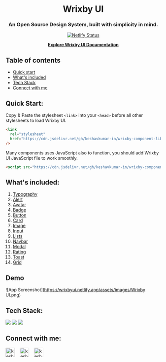 <div align="center">
  
 # Wrixby UI
  
 ### An Open Source Design System, built with simplicity in mind.
  
  [![Netlify Status](https://api.netlify.com/api/v1/badges/ac7ba0fd-7fa8-49fa-aa5e-95236fc80f72/deploy-status)](https://app.netlify.com/sites/wrixbyui/deploys)

<a href="https://wrixbyui.netlify.app/"><strong>Explore Wrixby UI Documentation</strong></a>

</div>

## Table of contents

- [Quick start](#quick-start)
- [What's included](#whats-included)
- [Tech Stack](#tech-stack)
- [Connect with me](#connect-with-me)

## Quick Start:

Copy & Paste the stylesheet `<link>` into your `<head>` before all other stylesheets to load Wrixby UI.

```html
<link
  rel="stylesheet"
  href="https://cdn.jsdelivr.net/gh/keshavkumar-in/wrixby-component-library@development/lib/package/wrixby.min.css"
/>
```

Many components uses JavaScript also to function, you should add Wrixby UI JavaScript file to work smoothly.

```html
<script src="https://cdn.jsdelivr.net/gh/keshavkumar-in/wrixby-component-library@development/lib/package/wrixby.min.js"></script>
```

## What's included:

1. [Typography](https://wrixbyui.netlify.app/docs/components/typography/)
2. [Alert](https://wrixbyui.netlify.app/docs/components/alert/)
3. [Avatar](https://wrixbyui.netlify.app/docs/components/avatar/)
4. [Badge](https://wrixbyui.netlify.app/docs/components/badge/)
5. [Button](https://wrixbyui.netlify.app/docs/components/button/)
6. [Card](https://wrixbyui.netlify.app/docs/components/card/)
7. [Image](https://wrixbyui.netlify.app/docs/components/image/)
8. [Input](https://wrixbyui.netlify.app/docs/components/input/)
9. [Lists](https://wrixbyui.netlify.app/docs/components/lists/)
10. [Navbar](https://wrixbyui.netlify.app/docs/components/navbar/)
11. [Modal](https://wrixbyui.netlify.app/docs/components/modal/)
12. [Rating](https://wrixbyui.netlify.app/docs/components/rating/)
13. [Toast](https://wrixbyui.netlify.app/docs/components/toasts/)
14. [Grid](https://wrixbyui.netlify.app/docs/components/grid/)


## Demo

![App Screenshot](https://wrixbyui.netlify.app/assets/images/Wrixby UI.png)


## Tech Stack:

![](https://img.shields.io/badge/HTML5-E34F26?style=for-the-badge&logo=html5&logoColor=white)
![](https://img.shields.io/badge/CSS3-1572B6?style=for-the-badge&logo=css3&logoColor=white)
![](https://img.shields.io/badge/JavaScript-F7DF1E?style=for-the-badge&logo=javascript&logoColor=black)


## Connect with me:

<p align="left">
    <a href="https://twitter.com/keshavkumar_in" target="blank"><img align="center" src="https://cdn2.iconfinder.com/data/icons/social-media-2285/512/1_Twitter_colored_svg-512.png" alt="keshav kumar twitter" height="30" width="30" /></a>&nbsp;&nbsp;&nbsp;
    <a href="https://linkedin.com/in/keshav-codes" target="blank"><img align="center" src="https://cdn2.iconfinder.com/data/icons/social-media-2285/512/1_Linkedin_unofficial_colored_svg-512.png" alt="keshav kumar linkedin" height="30" width="30" /></a>&nbsp;&nbsp;&nbsp;
    <a href="https://instagram.com/keshavkumar_in" target="blank"><img align="center" src="https://cdn2.iconfinder.com/data/icons/social-media-2285/512/1_Instagram_colored_svg_1-512.png" alt="keshav kumar instagram" height="30" width="30" /></a>
</p>
